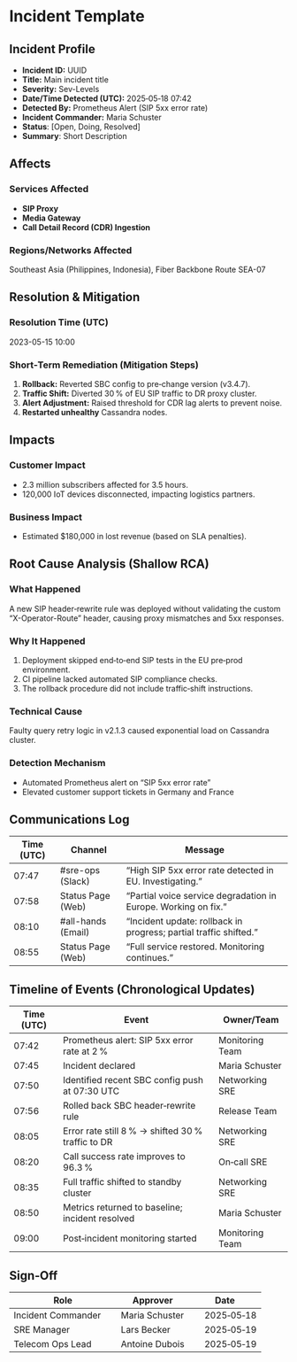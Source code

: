 # Incident Template

## Incident Profile

- **Incident ID:** UUID
- **Title:** Main incident title
- **Severity:** Sev-Levels
- **Date/Time Detected (UTC):** 2025‑05‑18 07:42
- **Detected By:** Prometheus Alert (SIP 5xx error rate)
- **Incident Commander:** Maria Schuster
- **Status**: [Open, Doing, Resolved]
- **Summary**: Short Description

## Affects

### Services Affected

- **SIP Proxy**
- **Media Gateway**
- **Call Detail Record (CDR) Ingestion**

### Regions/Networks Affected

Southeast Asia (Philippines, Indonesia), Fiber Backbone Route SEA-07

## Resolution & Mitigation

### Resolution Time (UTC)

2023-05-15 10:00

### Short‑Term Remediation (Mitigation Steps)

1. **Rollback:** Reverted SBC config to pre‑change version (v3.4.7).
2. **Traffic Shift:** Diverted 30 % of EU SIP traffic to DR proxy cluster.
3. **Alert Adjustment:** Raised threshold for CDR lag alerts to prevent noise.
4. **Restarted unhealthy** Cassandra nodes.

## Impacts

### Customer Impact

- 2.3 million subscribers affected for 3.5 hours.
- 120,000 IoT devices disconnected, impacting logistics partners.

### Business Impact

- Estimated $180,000 in lost revenue (based on SLA penalties).

## Root Cause Analysis (Shallow RCA)

### What Happened

A new SIP header‑rewrite rule was deployed without validating the custom “X-Operator-Route” header, causing proxy mismatches and 5xx responses.

### Why It Happened

1. Deployment skipped end‑to‑end SIP tests in the EU pre‑prod environment.
2. CI pipeline lacked automated SIP compliance checks.
3. The rollback procedure did not include traffic‑shift instructions.

### Technical Cause

Faulty query retry logic in v2.1.3 caused exponential load on Cassandra cluster.

### Detection Mechanism

- Automated Prometheus alert on “SIP 5xx error rate”
- Elevated customer support tickets in Germany and France

## Communications Log

| Time (UTC) | Channel            | Message                                                           |
| ---------- | ------------------ | ----------------------------------------------------------------- |
| 07:47      | #sre-ops (Slack)   | “High SIP 5xx error rate detected in EU. Investigating.”          |
| 07:58      | Status Page (Web)  | “Partial voice service degradation in Europe. Working on fix.”    |
| 08:10      | #all-hands (Email) | “Incident update: rollback in progress; partial traffic shifted.” |
| 08:55      | Status Page (Web)  | “Full service restored. Monitoring continues.”                    |

## Timeline of Events (Chronological Updates)

| Time (UTC) | Event                                             | Owner/Team      |
| ---------- | ------------------------------------------------- | --------------- |
| 07:42      | Prometheus alert: SIP 5xx error rate at 2 %       | Monitoring Team |
| 07:45      | Incident declared                                 | Maria Schuster  |
| 07:50      | Identified recent SBC config push at 07:30 UTC    | Networking SRE  |
| 07:56      | Rolled back SBC header‑rewrite rule               | Release Team    |
| 08:05      | Error rate still 8 % → shifted 30 % traffic to DR | Networking SRE  |
| 08:20      | Call success rate improves to 96.3 %              | On‑call SRE     |
| 08:35      | Full traffic shifted to standby cluster           | Networking SRE  |
| 08:50      | Metrics returned to baseline; incident resolved   | Maria Schuster  |
| 09:00      | Post‑incident monitoring started                  | Monitoring Team |

## Sign‑Off

| **Role**             | **Approver**   | **Date**     |
| -------------------- | -------------- | ------------ |
| Incident Commander   | Maria Schuster |   2025‑05‑18 |
| SRE Manager          | Lars Becker    |   2025‑05‑19 |
| Telecom Ops Lead     | Antoine Dubois |   2025‑05‑19 |

